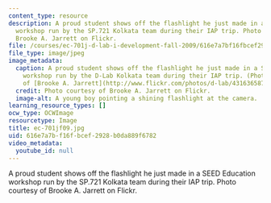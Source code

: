 ```yaml
---
content_type: resource
description: A proud student shows off the flashlight he just made in a SEED Education
  workshop run by the SP.721 Kolkata team during their IAP trip. Photo courtesy of
  Brooke A. Jarrett on Flickr.
file: /courses/ec-701j-d-lab-i-development-fall-2009/616e7a7bf16fbcef2928b0da889f6782_ec-701jf09.jpg
file_type: image/jpeg
image_metadata:
  caption: A proud student shows off the flashlight he just made in a SEED Education
    workshop run by the D-Lab Kolkata team during their IAP trip. (Photo courtesy
    of [Brooke A. Jarrett](http://www.flickr.com/photos/d-lab/4316365877) on Flickr.)
  credit: Photo courtesy of Brooke A. Jarrett on Flickr.
  image-alt: A young boy pointing a shining flashlight at the camera.
learning_resource_types: []
ocw_type: OCWImage
resourcetype: Image
title: ec-701jf09.jpg
uid: 616e7a7b-f16f-bcef-2928-b0da889f6782
video_metadata:
  youtube_id: null
---
```

A proud student shows off the flashlight he just made in a SEED Education workshop run by the SP.721 Kolkata team during their IAP trip. Photo courtesy of Brooke A. Jarrett on Flickr.